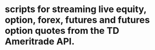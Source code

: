 # scripts for streaming live equity, option, forex, futures and futures option quotes from the TD Ameritrade API.
